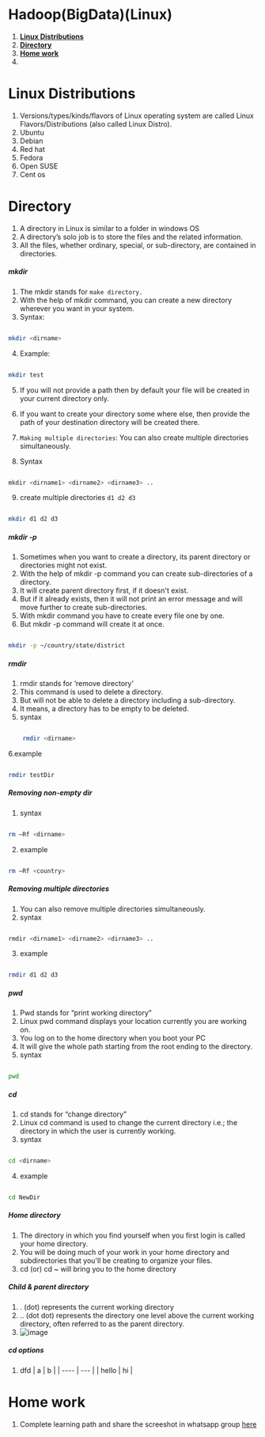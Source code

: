 # Hadoop(BigData)(Linux)
1. **[Linux Distributions](#Linux-Distributions)**<br>
2. **[Directory](#Directory)**<br>
3. **[Home work](#Home-work)**<br>
4. 


# Linux Distributions

1. Versions/types/kinds/flavors of Linux operating system are called Linux Flavors/Distributions (also called Linux Distro).
  1. Ubuntu
  2. Debian
  3. Red hat
  4. Fedora
  5. Open SUSE
  6. Cent os

# Directory

1. A directory in Linux is similar to a folder in windows OS
2. A directory’s solo job is to store the files and the related information. 
3. All the files, whether ordinary, special, or sub-directory, are contained in directories.

##### mkdir

1. The mkdir stands for `make directory.`
2. With the help of mkdir command, you can create a new directory wherever you want in your system.
3. Syntax: 
``` bash 

mkdir <dirname>

```
4. Example:
``` bash

mkdir test

```
5. If you will not provide a path then by default your file will be created in your current directory only. 
6. If you want to create your directory some where else, then provide the path of your destination directory will be created there.

7. `Making multiple directories`: You can also create multiple directories simultaneously.
8. Syntax
``` sh

mkdir <dirname1> <dirname2> <dirname3> ..

```
9. create multiple directories `d1 d2 d3`

``` sh

mkdir d1 d2 d3

```
##### mkdir -p

1. Sometimes when you want to create a directory, its parent directory or directories might not exist.
2. With the help of mkdir -p command you can create sub-directories of a directory. 
3. It will create parent directory first, if it doesn't exist. 
4. But if it already exists, then it will not print an error message and will move further to create sub-directories.
5. With mkdir command you have to create every file one by one. 
6. But mkdir -p command will create it at once.
``` sh

mkdir -p ~/country/state/district

```
##### rmdir
1. rmdir stands for ‘remove directory'
2. This command is used to delete a directory. 
3. But will not be able to delete a directory including a sub-directory. 
4. It means, a directory has to be empty to be deleted.
5. syntax
``` sh

	rmdir <dirname>  

```
6.example
``` sh

rmdir testDir

```
##### Removing non-empty dir
1. syntax
``` sh

rm –Rf <dirname>

```
2. example
``` sh 

rm –Rf <country>

```
##### Removing multiple directories
1. You can also remove multiple directories simultaneously.
2. syntax
``` sh

rmdir <dirname1> <dirname2> <dirname3> ..
```
3. example
``` sh 

rmdir d1 d2 d3

```
##### pwd
1. Pwd stands for “print working directory”
2. Linux pwd command displays your location currently you are working on. 
3. You log on to the home directory when you boot your PC
4. It will give the whole path starting from the root ending to the directory.
5. syntax
``` sh

pwd

```
##### cd
1. cd stands for “change directory”
2. Linux cd command is used to change the current directory i.e.;  the directory in which the user is currently working.
3.  syntax
``` sh

cd <dirname>

```
4.  example
``` sh 

cd NewDir

```
##### Home directory
1. The directory in which you find yourself when you first login is called your home directory.
2. You will be doing much of your work in your home directory and subdirectories that you'll be creating to organize your files.
3. cd (or) cd ~  will bring you to the home directory


##### Child & parent directory
1. . (dot) represents the current working directory
2. .. (dot dot) represents the directory one level above the current working directory, often referred to as the parent directory.
3. ![image](https://user-images.githubusercontent.com/20516321/225894581-9dd25e93-3122-47cb-9f83-0f17d648da88.png)

##### cd options
1. dfd
| a | b |
| ---- | --- |
| hello | hi |






















# Home work
1. Complete learning path and share the screeshot in whatsapp group [here](https://learn.microsoft.com/en-us/training/paths/shell/?WT.mc_id=portaledu_inproduct_roles)




